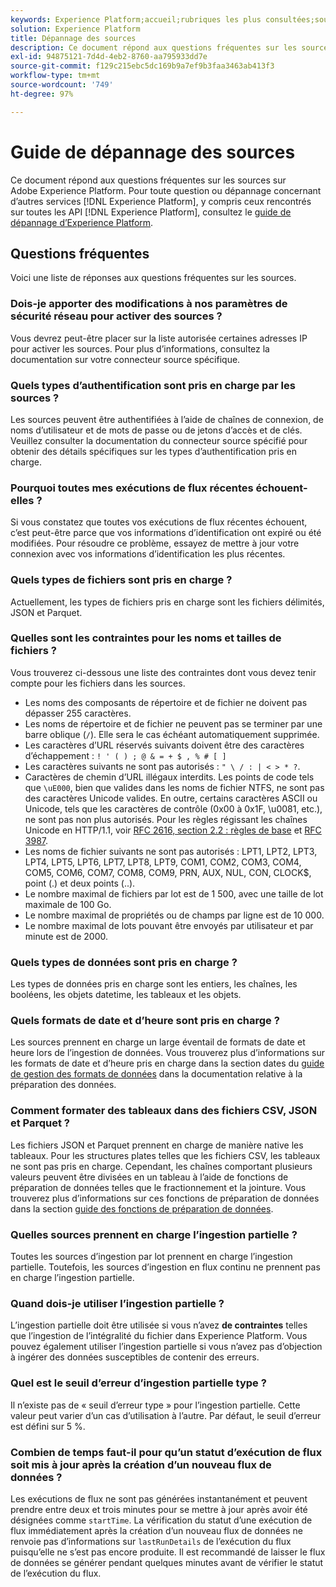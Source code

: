 ```yaml
---
keywords: Experience Platform;accueil;rubriques les plus consultées;sources;ingestion;dépannage;dépannage des sources;questions fréquentes sur les sources;questions fréquentes;connecteurs source;connecteur source;questions fréquentes sur les connecteurs source;dépannage des connecteurs source;
solution: Experience Platform
title: Dépannage des sources
description: Ce document répond aux questions fréquentes sur les sources sur Adobe Experience Platform.
exl-id: 94875121-7d4d-4eb2-8760-aa795933dd7e
source-git-commit: f129c215ebc5dc169b9a7ef9b3faa3463ab413f3
workflow-type: tm+mt
source-wordcount: '749'
ht-degree: 97%

---
```


# Guide de dépannage des sources

Ce document répond aux questions fréquentes sur les sources sur Adobe Experience Platform. Pour toute question ou dépannage concernant d’autres services [!DNL Experience Platform], y compris ceux rencontrés sur toutes les API [!DNL Experience Platform], consultez le [guide de dépannage d’Experience Platform](../landing/troubleshooting.md).

## Questions fréquentes

Voici une liste de réponses aux questions fréquentes sur les sources.

### Dois-je apporter des modifications à nos paramètres de sécurité réseau pour activer des sources ?

Vous devrez peut-être placer sur la liste autorisée certaines adresses IP pour activer les sources. Pour plus d’informations, consultez la documentation sur votre connecteur source spécifique.

### Quels types d’authentification sont pris en charge par les sources ?

Les sources peuvent être authentifiées à l’aide de chaînes de connexion, de noms d’utilisateur et de mots de passe ou de jetons d’accès et de clés. Veuillez consulter la documentation du connecteur source spécifié pour obtenir des détails spécifiques sur les types d’authentification pris en charge.

### Pourquoi toutes mes exécutions de flux récentes échouent-elles ?

Si vous constatez que toutes vos exécutions de flux récentes échouent, c’est peut-être parce que vos informations d’identification ont expiré ou été modifiées. Pour résoudre ce problème, essayez de mettre à jour votre connexion avec vos informations d’identification les plus récentes.

### Quels types de fichiers sont pris en charge ?

Actuellement, les types de fichiers pris en charge sont les fichiers délimités, JSON et Parquet.

### Quelles sont les contraintes pour les noms et tailles de fichiers ?

Vous trouverez ci-dessous une liste des contraintes dont vous devez tenir compte pour les fichiers dans les sources.

- Les noms des composants de répertoire et de fichier ne doivent pas dépasser 255 caractères.
- Les noms de répertoire et de fichier ne peuvent pas se terminer par une barre oblique (`/`). Elle sera le cas échéant automatiquement supprimée.
- Les caractères d’URL réservés suivants doivent être des caractères d’échappement : `! ' ( ) ; @ & = + $ , % # [ ]`
- Les caractères suivants ne sont pas autorisés : `" \ / : | < > * ?`.
- Caractères de chemin d’URL illégaux interdits. Les points de code tels que `\uE000`, bien que valides dans les noms de fichier NTFS, ne sont pas des caractères Unicode valides. En outre, certains caractères ASCII ou Unicode, tels que les caractères de contrôle (0x00 à 0x1F, \u0081, etc.), ne sont pas non plus autorisés. Pour les règles régissant les chaînes Unicode en HTTP/1.1, voir [RFC 2616, section 2.2 : règles de base](https://www.ietf.org/rfc/rfc2616.txt) et [RFC 3987](https://www.ietf.org/rfc/rfc3987.txt).
- Les noms de fichier suivants ne sont pas autorisés : LPT1, LPT2, LPT3, LPT4, LPT5, LPT6, LPT7, LPT8, LPT9, COM1, COM2, COM3, COM4, COM5, COM6, COM7, COM8, COM9, PRN, AUX, NUL, CON, CLOCK$, point (.) et deux points (..).
- Le nombre maximal de fichiers par lot est de 1 500, avec une taille de lot maximale de 100 Go.
- Le nombre maximal de propriétés ou de champs par ligne est de 10 000.
- Le nombre maximal de lots pouvant être envoyés par utilisateur et par minute est de 2000.

### Quels types de données sont pris en charge ?

Les types de données pris en charge sont les entiers, les chaînes, les booléens, les objets datetime, les tableaux et les objets.

### Quels formats de date et d’heure sont pris en charge ?

Les sources prennent en charge un large éventail de formats de date et heure lors de l’ingestion de données. Vous trouverez plus d’informations sur les formats de date et d’heure pris en charge dans la section dates du [guide de gestion des formats de données](../data-prep/data-handling.md#dates) dans la documentation relative à la préparation des données.

### Comment formater des tableaux dans des fichiers CSV, JSON et Parquet ?

Les fichiers JSON et Parquet prennent en charge de manière native les tableaux. Pour les structures plates telles que les fichiers CSV, les tableaux ne sont pas pris en charge. Cependant, les chaînes comportant plusieurs valeurs peuvent être divisées en un tableau à l’aide de fonctions de préparation de données telles que le fractionnement et la jointure. Vous trouverez plus d’informations sur ces fonctions de préparation de données dans la section [guide des fonctions de préparation de données](../data-prep/functions.md#string).

### Quelles sources prennent en charge l’ingestion partielle ?

Toutes les sources d’ingestion par lot prennent en charge l’ingestion partielle. Toutefois, les sources d’ingestion en flux continu ne prennent pas en charge l’ingestion partielle.

### Quand dois-je utiliser l’ingestion partielle ?

L’ingestion partielle doit être utilisée si vous n’avez **de contraintes** telles que l’ingestion de l’intégralité du fichier dans Experience Platform. Vous pouvez également utiliser l’ingestion partielle si vous n’avez pas d’objection à ingérer des données susceptibles de contenir des erreurs.

### Quel est le seuil d’erreur d’ingestion partielle type ?

Il n’existe pas de « seuil d’erreur type » pour l’ingestion partielle. Cette valeur peut varier d’un cas d’utilisation à l’autre. Par défaut, le seuil d’erreur est défini sur 5 %.

### Combien de temps faut-il pour qu’un statut d’exécution de flux soit mis à jour après la création d’un nouveau flux de données ?

Les exécutions de flux ne sont pas générées instantanément et peuvent prendre entre deux et trois minutes pour se mettre à jour après avoir été désignées comme `startTime`. La vérification du statut d’une exécution de flux immédiatement après la création d’un nouveau flux de données ne renvoie pas d’informations sur `lastRunDetails` de l’exécution du flux puisqu’elle ne s’est pas encore produite. Il est recommandé de laisser le flux de données se générer pendant quelques minutes avant de vérifier le statut de l’exécution du flux.